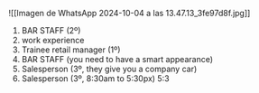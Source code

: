 ![[Imagen de WhatsApp 2024-10-04 a las 13.47.13_3fe97d8f.jpg]]
1. BAR STAFF (2º)
2. work experience
3. Trainee retail manager (1º)
4. BAR STAFF (you need to have a smart appearance)
5. Salesperson (3º, they give you a company car)
6. Salesperson (3º, 8:30am to 5:30px) 5:3

